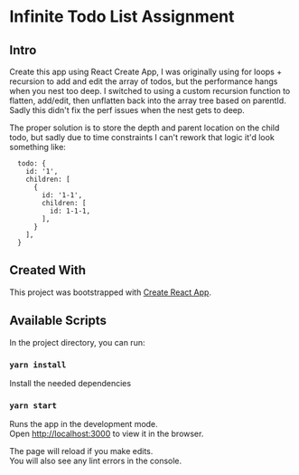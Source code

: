 # Infinite Todo List Assignment

## Intro

Create this app using React Create App, I was originally using for loops + recursion to add and edit the array of todos,
but the performance hangs when you nest too deep. I switched to using a custom recursion function to flatten, add/edit,
then unflatten back into the array tree based on parentId. Sadly this didn't fix the perf issues when the nest gets to deep.

The proper solution is to store the depth and parent location on the child todo, but sadly due to time constraints I can't rework that logic
it'd look something like:

```
  todo: {
    id: '1',
    children: [
      {
        id: '1-1',
        children: [
          id: 1-1-1,
        ],
      }
    ],
  }
```

## Created With

This project was bootstrapped with [Create React App](https://github.com/facebook/create-react-app).

## Available Scripts

In the project directory, you can run:

### `yarn install`

Install the needed dependencies

### `yarn start`

Runs the app in the development mode.\
Open [http://localhost:3000](http://localhost:3000) to view it in the browser.

The page will reload if you make edits.\
You will also see any lint errors in the console.

